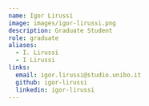 ```yaml
---
name: Igor Lirussi
image: images/igor-lirussi.png
description: Graduate Student
role: graduate
aliases:
  - I. Lirussi
  - I Lirussi
links:
  email: igor.lirussi@studio.unibo.it
  github: igor-lirussi
  linkedin: igor-lirussi
---
```

 
